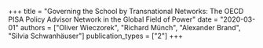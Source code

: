 +++
title = "Governing the School by Transnational Networks: The OECD PISA Policy Advisor Network in the Global Field of Power"
date = "2020-03-01"
authors = ["Oliver Wieczorek", "Richard Münch", "Alexander Brand", "Silvia Schwanhäuser"]
publication_types = ["2"]
+++
